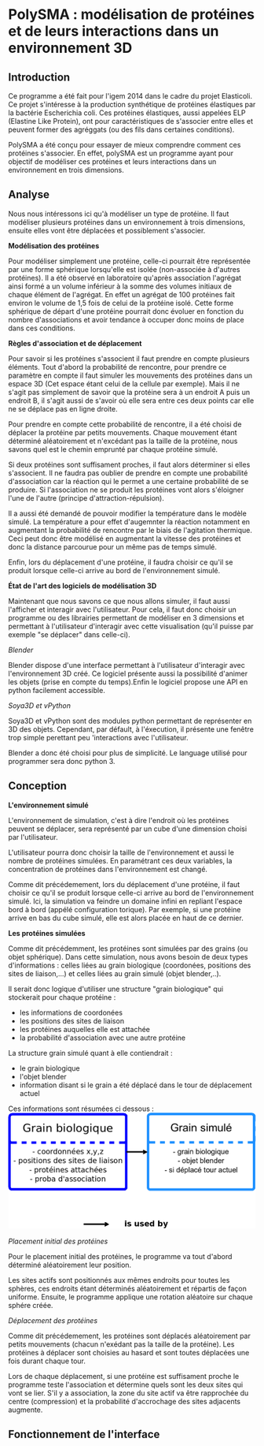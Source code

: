 PolySMA : modélisation de protéines et de leurs interactions dans un environnement 3D
=====================================================================================

Introduction
------------

Ce programme a été fait pour l'igem 2014 dans le cadre du projet Elasticoli. Ce projet s'intéresse à la production synthétique de protéines élastiques par la bactérie Escherichia coli. Ces protéines élastiques, aussi appelées ELP (Elastine Like Protein), ont pour caractéristiques de s'associer entre elles et peuvent former des agréggats (ou des fils dans certaines conditions).

PolySMA a été conçu pour essayer de mieux comprendre comment ces protéines s'associer. En effet, polySMA est un programme ayant pour objectif de modéliser ces protéines et leurs interactions dans un environnement en trois dimensions.


Analyse
-------

Nous nous intéressons ici qu'à modéliser un type de protéine. Il faut modéliser plusieurs protéines dans un environnement à trois dimensions, ensuite elles vont être déplacées et possiblement s'associer.

**Modélisation des protéines**

Pour modéliser simplement une protéine, celle-ci pourrait être représentée par une forme sphérique lorsqu'elle est isolée (non-associée à d'autres protéines). Il a été observé en laboratoire qu'après association l'agrégat ainsi formé a un volume inférieur à la somme des volumes initiaux de chaque élément de l'agrégat. En effet un agrégat de 100 protéines fait environ le volume de 1,5 fois de celui de la protéine isolé. Cette forme sphérique de départ d'une protéine pourrait donc évoluer en fonction du nombre d'associations et avoir tendance à occuper donc moins de place dans ces conditions.

**Règles d'association et de déplacement**

Pour savoir si les protéines s'associent il faut prendre en compte plusieurs éléments. Tout d'abord la probabilité de rencontre, pour prendre ce paramètre en compte il faut simuler les mouvements des protéines dans un espace 3D (Cet espace étant celui de la cellule par exemple). Mais il ne s'agit pas simplement de savoir que la protéine sera à un endroit A puis un endroit B, il s'agit aussi de s'avoir où elle sera entre ces deux points car elle ne se déplace pas en ligne droite.

Pour prendre en compte cette probabilité de rencontre, il a été choisi de déplacer la protéine par petits mouvements. Chaque mouvement étant déterminé aléatoirement et n'excédant pas la taille de la protéine, nous savons quel est le chemin emprunté par chaque protéine simulé.

Si deux protéines sont suffisament proches, il faut alors déterminer si elles s'associent. Il ne faudra pas oublier de prendre en compte une probabilité d'association car la réaction qui le permet a une certaine probabilité de se produire. Si l'association ne se produit les protéines vont alors s'éloigner l'une de l'autre (principe d'attraction-répulsion).

Il a aussi été demandé de pouvoir modifier la température dans le modèle simulé. La température a pour effet d'augemnter la réaction notamment en augmentant la probabilité de rencontre par le biais de l'agitation thermique. Ceci peut donc être modélisé en augmentant la vitesse des protéines et donc la distance parcourue pour un même pas de temps simulé.

Enfin, lors du déplacement d'une protéine, il faudra choisir ce qu'il se produit lorsque celle-ci arrive au bord de l'environnement simulé.

**État de l'art des logiciels de modélisation 3D**

Maintenant que nous savons ce que nous allons simuler, il faut aussi l'afficher et interagir avec l'utilisateur. Pour cela, il faut donc choisir un programme ou des librairies permettant de modéliser en 3 dimensions et permettant à l'utilisateur d'interagir avec cette visualisation (qu'il puisse par exemple "se déplacer" dans celle-ci).

*Blender*

Blender dispose d'une interface permettant à l'utilisateur d'interagir avec l'environnement 3D créé. Ce logiciel présente aussi la possibilité d'animer les objets (prise en compte du temps).Enfin le logiciel propose une API en python facilement accessible.

*Soya3D et vPython*

Soya3D et vPython sont des modules python permettant de représenter en 3D des objets. Cependant, par défault, à l'éxecution, il présente une fenêtre trop simple perettant peu 'interactions avec l'utilisateur.

Blender a donc été choisi pour plus de simplicité. Le language utilisé pour programmer sera donc python 3.


Conception
----------

**L'environnement simulé**

L'environnement de simulation, c'est à dire l'endroit où les protéines peuvent se déplacer, sera représenté par un cube d'une dimension choisi par l'utilisateur.

L'utilisateur pourra donc choisir la taille de l'environnement et aussi le nombre de protéines simulées. En paramétrant ces deux variables, la concentration de protéines dans l'environnement est changé.

Comme dit précédemement, lors du déplacement d'une protéine, il faut choisir ce qu'il se produit lorsque celle-ci arrive au bord de l'environnement simulé.  Ici, la simulation va feindre un domaine infini en repliant l'espace bord à bord (appélé configuration torique). Par exemple, si une protéine arrive en bas du cube simulé, elle est alors placée en haut de ce dernier.

**Les protéines simulées**

Comme dit précédemment, les protéines sont simulées par des grains (ou objet sphérique). Dans cette simulation, nous avons besoin de deux types d'informations : celles liées au grain biologique (coordonées, positions des sites de liaison,...) et celles liées au grain simulé (objet blender,..).

Il serait donc logique d'utiliser une structure "grain biologique" qui stockerait pour chaque protéine :
  - les informations de coordonées
  - les positions des sites de liaison
  - les protéines auquelles elle est attachée
  - la probabilité d'association avec une autre protéine

La structure grain simulé quant à elle contiendrait :
  - le grain biologique
  - l'objet blender
  - information disant si le grain a été déplacé dans le tour de déplacement actuel

Ces informations sont résumées ci dessous :
![Diagramme_Classe](https://raw.githubusercontent.com/amir003/PolySMA/master/ressources/classes_conception.png)

*Placement initial des protéines*

Pour le placement initial des protéines, le programme va tout d'abord déterminé aléatoirement leur position.

Les sites actifs sont positionnés aux mêmes endroits pour toutes les sphères, ces endroits étant déterminés aléatoirement et répartis de façon uniforme. Ensuite, le programme applique une rotation aléatoire sur chaque sphére créée.

*Déplacement des protéines*

Comme dit précédemement, les protéines sont déplacés aléatoirement par petits mouvements (chacun n'exédant pas la taille de la protéine). Les protéines à déplacer sont choisies au hasard et sont toutes déplacées une fois durant chaque tour.

Lors de chaque déplacement, si une protéine est suffisament proche le programme teste l'association et détermine quels sont les deux sites qui vont se lier. S'il y a association, la zone du site actif va être rapprochée du centre (compression) et la probabilité d'accrochage des sites adjacents augmente.

Fonctionnement de l'interface
-----------------------------

